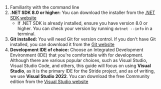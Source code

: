 1. Familiarity with the command line
1. **.NET SDK 8.0 or higher:** You can download the installer from the [.NET SDK website](https://dotnet.microsoft.com/en-us/download)
   - If .NET SDK is already installed, ensure you have version 8.0 or higher. You can check your version by running `dotnet --info` in a terminal.
1. **Git installed:** You will need Git for version control. If you don't have Git installed, you can download it from the [Git website](https://git-scm.com/downloads)
1. **Development IDE of choice:** Choose an Integrated Development Environment (IDE) that you're comfortable with for development. Although there are various popular choices, such as Visual Studio, Visual Studio Code, and others, this guide will focus on using **Visual Studio**, as it is the primary IDE for the Stride project, and as of writing, we use **Visual Studio 2022**. You can download the free Community edition from the [Visual Studio website](https://visualstudio.microsoft.com/downloads/)